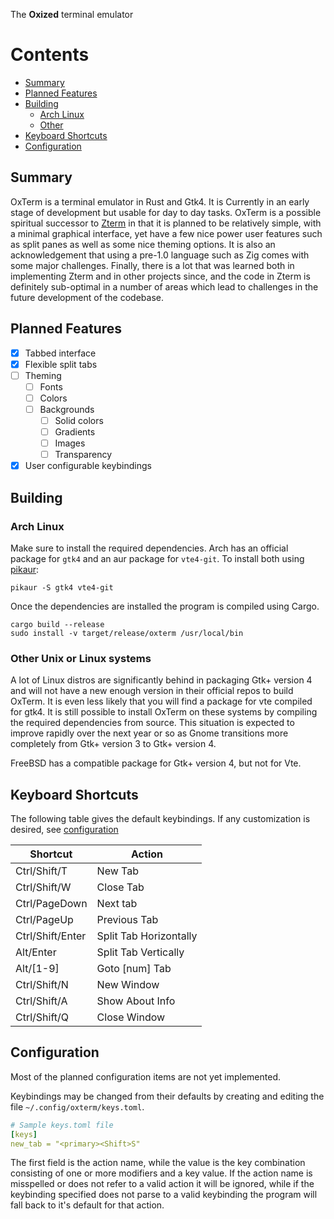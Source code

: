The **Oxized** terminal emulator

Contents
========
- [Summary](#summary)
- [Planned Features](#planned-features)
- [Building](#building)
  - [Arch Linux](#arch-linux)
  - [Other](#other-unix-or-linux-systems)
- [Keyboard Shortcuts](#keyboard-shortcuts)
- [Configuration](#configuration)
## Summary
OxTerm is a terminal emulator in Rust and Gtk4. It is Currently in an early
stage of development but usable for day to day tasks. OxTerm is a possible
spiritual successor to [Zterm](https://codeberg.org/jeang3nie/zterm) in that it
is planned to be relatively simple, with a minimal graphical interface, yet have
a few nice power user features such as split panes as well as some nice theming
options. It is also an acknowledgement that using a pre-1.0 language such as Zig
comes with some major challenges. Finally, there is a lot that was learned both
in implementing Zterm and in other projects since, and the code in Zterm is
definitely sub-optimal in a number of areas which lead to challenges in the
future development of the codebase.
## Planned Features
- [x] Tabbed interface
- [x] Flexible split tabs
- [ ] Theming
  - [ ] Fonts
  - [ ] Colors
  - [ ] Backgrounds
    - [ ] Solid colors
    - [ ] Gradients
    - [ ] Images
    - [ ] Transparency
- [x] User configurable keybindings
## Building
### Arch Linux
Make sure to install the required dependencies. Arch has an official package for
`gtk4` and an aur package for `vte4-git`. To install both using
[pikaur](https://aur.archlinux.org/packages/pikaur):
```Sh
pikaur -S gtk4 vte4-git
```
Once the dependencies are installed the program is compiled using Cargo.
```
cargo build --release
sudo install -v target/release/oxterm /usr/local/bin
```
### Other Unix or Linux systems
A lot of Linux distros are significantly behind in packaging Gtk+ version 4 and
will not have a new enough version in their official repos to build OxTerm. It
is even less likely that you will find a package for vte compiled for gtk4. It
is still possible to install OxTerm on these systems by compiling the required
dependencies from source. This situation is expected to improve rapidly over the
next year or so as Gnome transitions more completely from Gtk+ version 3 to Gtk+
version 4.

FreeBSD has a compatible package for Gtk+ version 4, but not for Vte.
## Keyboard Shortcuts
The following table gives the default keybindings. If any customization is
desired, see [configuration](#configuration)

| Shortcut | Action |
| -------- | ------ |
| Ctrl/Shift/T | New Tab |
| Ctrl/Shift/W | Close Tab |
| Ctrl/PageDown | Next tab |
| Ctrl/PageUp | Previous Tab |
| Ctrl/Shift/Enter | Split Tab Horizontally |
| Alt/Enter | Split Tab Vertically |
| Alt/[1-9] | Goto [num] Tab |
| Ctrl/Shift/N | New Window |
| Ctrl/Shift/A | Show About Info |
| Ctrl/Shift/Q | Close Window |

## Configuration
Most of the planned configuration items are not yet implemented.

Keybindings may be changed from their defaults by creating and editing the file
`~/.config/oxterm/keys.toml`.
```Yaml
# Sample keys.toml file
[keys]
new_tab = "<primary><Shift>S"
```
The first field is the action name, while the value is the key combination
consisting of one or more modifiers and a key value. If the action name is
misspelled or does not refer to a valid action it will be ignored, while if the
keybinding specified does not parse to a valid keybinding the program will fall
back to it's default for that action.

